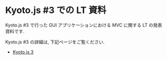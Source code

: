 Kyoto.js #3 での LT 資料
========================================

Kyoto.js #3 で行った GUI アプリケーションにおける MVC に関する LT の発表資料です.

Kyoto.js #3 の詳細は, 下記ページをご覧ください.

* <a href="https://github.com/kyotojs/meetup/wiki/3">Kyoto.js 3</a>
